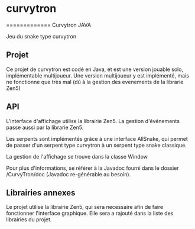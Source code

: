 # curvytron
=============
Curvytron JAVA

Jeu du snake type curvytron

## Projet

Ce projet de curvytron est codé en Java, et est une version jouable solo, implémentable
multijoueur. 
Une version multijoueur y est implémenté, mais ne fonctionne que très mal
(dû à la gestion des evenements de la librarie Zen5)

## API

L'interface d'affichage utilise la librairie Zen5.
La gestion d'événements passe aussi par la librarie Zen5.

Les serpents sont implémentés grâce à une interface AllSnake, qui permet 
de passer d'un serpent type curvytron à un serpent type snake classique.

La gestion de l'affichage se trouve dans la classe Window

Pour plus d'informations, se référer à la Javadoc fourni dans le dossier /CurvyTron/doc
(Javadoc re-générable au besoin).


## Librairies annexes

Le projet utilise la librairie Zen5, qui sera necessaire afin de faire fonctionner
l'interface graphique. Elle sera a rajouté dans la liste des librairies du projet.
